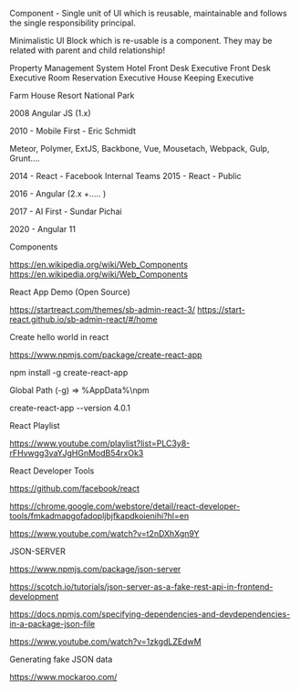 Component - Single unit of UI which is reusable, maintainable and follows the single responsibility principal.

Minimalistic UI Block which is re-usable is a component. They may be related with parent and child relationship!

Property Management System
Hotel
	Front Desk
		Executive
			Front Desk Executive
			Room Reservation Executive
	House Keeping
		Executive

	
Farm House
Resort
National Park

2008 Angular JS (1.x) 

2010 - Mobile First - Eric Schmidt

Meteor, Polymer, ExtJS, Backbone, Vue, Mousetach, Webpack, Gulp, Grunt....

2014 - React - Facebook Internal Teams
2015 - React - Public

2016 - Angular (2.x +..... )



2017 - AI First  - Sundar Pichai

2020 - Angular 11

Components

https://en.wikipedia.org/wiki/Web_Components
https://en.wikipedia.org/wiki/Web_Components

React App Demo (Open Source)

https://startreact.com/themes/sb-admin-react-3/
https://start-react.github.io/sb-admin-react/#/home

Create hello world in react

https://www.npmjs.com/package/create-react-app

npm install  -g create-react-app

Global Path (-g) => %AppData%\npm


create-react-app --version
4.0.1

React Playlist

https://www.youtube.com/playlist?list=PLC3y8-rFHvwgg3vaYJgHGnModB54rxOk3

React Developer Tools

https://github.com/facebook/react

https://chrome.google.com/webstore/detail/react-developer-tools/fmkadmapgofadopljbjfkapdkoienihi?hl=en

https://www.youtube.com/watch?v=t2nDXhXgn9Y

JSON-SERVER

https://www.npmjs.com/package/json-server


https://scotch.io/tutorials/json-server-as-a-fake-rest-api-in-frontend-development


https://docs.npmjs.com/specifying-dependencies-and-devdependencies-in-a-package-json-file

https://www.youtube.com/watch?v=1zkgdLZEdwM


Generating fake JSON data

https://www.mockaroo.com/











